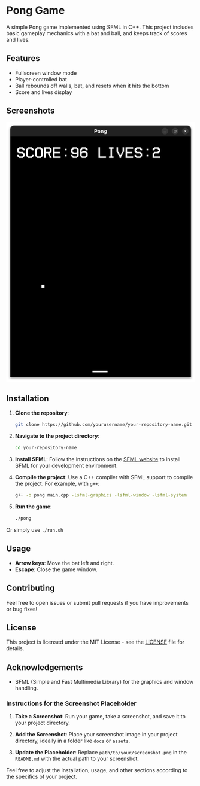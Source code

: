 # Pong Game

A simple Pong game implemented using SFML in C++. This project includes basic gameplay mechanics with a bat and ball, and keeps track of scores and lives.

## Features

- Fullscreen window mode
- Player-controlled bat
- Ball rebounds off walls, bat, and resets when it hits the bottom
- Score and lives display

## Screenshots

![Pong Game Screenshot](screenshot/pong.png)

## Installation

1. **Clone the repository**:

   ```bash
   git clone https://github.com/yourusername/your-repository-name.git
   ```

2. **Navigate to the project directory**:

   ```bash
   cd your-repository-name
   ```

3. **Install SFML**:
   Follow the instructions on the [SFML website](https://www.sfml-dev.org/download.php) to install SFML for your development environment.

4. **Compile the project**:
   Use a C++ compiler with SFML support to compile the project. For example, with `g++`:

   ```bash
   g++ -o pong main.cpp -lsfml-graphics -lsfml-window -lsfml-system
   ```

5. **Run the game**:
   ```bash
   ./pong
   ```

Or simply use `./run.sh`

## Usage

- **Arrow keys**: Move the bat left and right.
- **Escape**: Close the game window.

## Contributing

Feel free to open issues or submit pull requests if you have improvements or bug fixes!

## License

This project is licensed under the MIT License - see the [LICENSE](LICENSE) file for details.

## Acknowledgements

- SFML (Simple and Fast Multimedia Library) for the graphics and window handling.

### Instructions for the Screenshot Placeholder

1. **Take a Screenshot**: Run your game, take a screenshot, and save it to your project directory.

2. **Add the Screenshot**: Place your screenshot image in your project directory, ideally in a folder like `docs` or `assets`.

3. **Update the Placeholder**: Replace `path/to/your/screenshot.png` in the `README.md` with the actual path to your screenshot.

Feel free to adjust the installation, usage, and other sections according to the specifics of your project.
